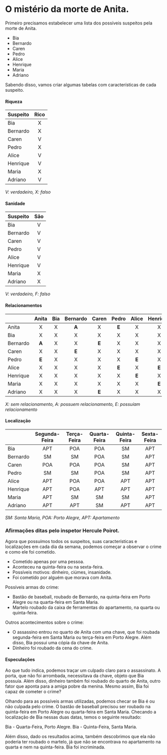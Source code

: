 # O mistério da morte de Anita.

Primeiro precisamos estabelecer uma lista dos possíveis suspeitos pela morte de Anita.

- Bia
- Bernardo
- Caren
- Pedro
- Alice
- Henrique
- Maria
- Adriano

Sabendo disso, vamos criar algumas tabelas com características de cada suspeito.

#### Riqueza
| Suspeito | Rico |
| :------- | :--: |
| Bia      |  X   |
| Bernardo |  X   |
| Caren    |  V   |
| Pedro    |  X   |
| Alice    |  V   |
| Henrique |  V   |
| Maria    |  X   |
| Adriano  |  V   |

_V: verdadeiro, X: falso_

#### Sanidade
| Suspeito | São |
| :------- | :-: |
| Bia      |  V  |
| Bernardo |  V  |
| Caren    |  V  |
| Pedro    |  V  |
| Alice    |  V  |
| Henrique |  V  |
| Maria    |  X  |
| Adriano  |  X  |

_V: verdadeiro, F: falso_

#### Relacionamentos
|          | Anita | Bia | Bernardo | Caren | Pedro | Alice | Henrique | Maria | Adriano |
| :------- | :---: | :-: | :------: | :---: | :---: | :---: | :------: | :---: | :-----: |
| Anita    |   X   |  X  |  **A**   |   X   | **E** |   X   |     X    |   X   |    X    |
| Bia      |   X   |  X  |    X     |   X   |   X   |   X   |     X    |   X   |    X    |
| Bernardo | **A** |  X  |    X     | **E** |   X   |   X   |     X    |   X   |    X    |
| Caren    |   X   |  X  |  **E**   |   X   |   X   |   X   |     X    |   X   |  **E**  |
| Pedro    | **E** |  X  |    X     |   X   |   X   | **E** |     X    |   X   |    X    |
| Alice    |   X   |  X  |    X     |   X   | **E** |   X   |   **E**  |   X   |    X    |
| Henrique |   X   |  X  |    X     |   X   |   X   | **E** |     X    | **E** |    X    |
| Maria    |   X   |  X  |    X     |   X   |   X   |   X   |   **E**  |   X   |  **E**  |
| Adriano  |   X   |  X  |    X     | **E** |   X   |   X   |     X    | **E** |    X    |

_X: sem relacionamento, A: possuem relacionamento, E: possuíam relacionamento_

#### Localização
|          | Segunda-Feira | Terça-Feira | Quarta-Feira | Quinta-Feira | Sexta-Feira |
| :------- | :-----------: | :---------: | :----------: | :----------: | :---------: |
| Bia      |     APT       |     POA     |     POA      |      SM      |     APT     |
| Bernardo |     SM        |     SM      |     POA      |      SM      |     APT     |
| Caren    |     POA       |     POA     |     POA      |      SM      |     APT     |
| Pedro    |     SM        |     SM      |     POA      |      SM      |     APT     |
| Alice    |     APT       |     POA     |     POA      |      APT     |     APT     |
| Henrique |     APT       |     POA     |     APT      |      APT     |     APT     |
| Maria    |     APT       |     SM      |     SM       |      SM      |     APT     |
| Adriano  |     APT       |     APT     |     SM       |      APT     |     APT     |

_SM: Santa Maria, POA: Porto Alegre, APT: Apartamento_

### Afirmações ditas pelo inspetor Hercule Poirot.

Agora que possuímos todos os suspeitos, suas características e localizações em cada dia da semana, podemos começar a observar o crime e como ele foi cometido.

- Cometido apenas por uma pessoa.
- Aconteceu na quinta-feira ou na sexta-feira.
- Possíveis motivos: dinheiro, ciúmes, insanidade.
- Foi cometido por alguém que morava com Anita.

Possíveis armas do crime:

- Bastão de baseball, roubado de Bernardo, na quinta-feira em Porto Alegre ou na quarta-feira em Santa Maria.
- Martelo roubado da caixa de ferramentas do apartamento, na quarta ou quinta-feira.

Outros acontecimentos sobre o crime:

- O assassino entrou no quarto de Anita com uma chave, que foi roubada segunda-feira em Santa Maria ou terça-feira em Porto Alegre. Além disso, Bia possui uma cópia da chave de Anita.
- Dinheiro foi roubado da cena do crime.

#### Especulações

Ao que tudo indica, podemos traçar um culpado claro para o assassinato. A porta, que não foi arrombada, necessitava da chave, objeto que Bia possuía. Além disso, dinheiro também foi roubado do quarto de Anita, outro fator que aponta para a amiga pobre da menina. Mesmo assim, Bia foi capaz de cometer o crime?

Olhando para as possíveis armas utilizadas, podemos checar se Bia é ou não culpada pelo crime. O bastão de baseball precisou ser roubado na quinta-feira em Porto Alegre ou quarta-feira em Santa Maria. Checando a localização de Bia nessas duas datas, temos o seguinte resultado:

Bia - Quarta-Feira, Porto Alegre.
Bia - Quinta-Feira, Santa Maria.

Além disso, dado os resultados acima, também descobrimos que ela não poderia ter roubado o martelo, já que não se encontrava no apartamento na quarta e nem na quinta-feira. Bia foi incriminada.
